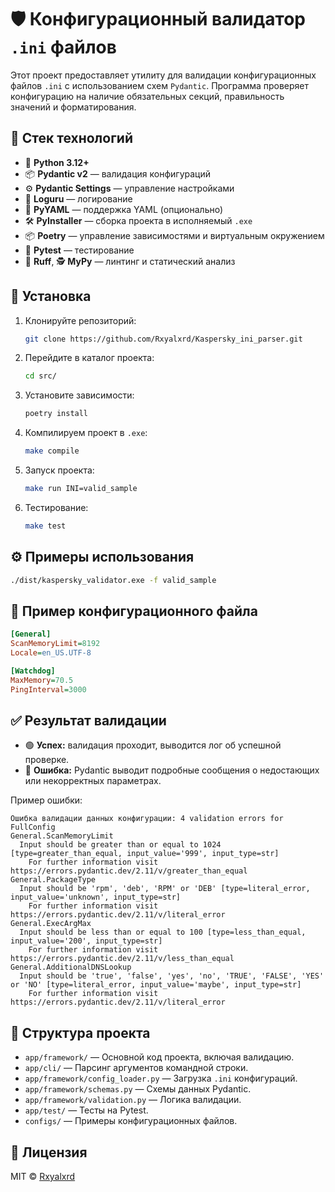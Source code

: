 # 🛡️ Конфигурационный валидатор `.ini` файлов

Этот проект предоставляет утилиту для валидации конфигурационных файлов `.ini` с использованием схем `Pydantic`. Программа проверяет конфигурацию на наличие обязательных секций, правильность значений и форматирования.

## 🧰 Стек технологий
- 🐍 **Python 3.12+**
- 📦 **Pydantic v2** — валидация конфигураций
- ⚙️ **Pydantic Settings** — управление настройками
- 📄 **Loguru** — логирование
- 🧾 **PyYAML** — поддержка YAML (опционально)
- 🛠 **PyInstaller** — сборка проекта в исполняемый `.exe`
- 📦 **Poetry** — управление зависимостями и виртуальным окружением
- 🧪 **Pytest** — тестирование
- 🧹 **Ruff**, 🕵️ **MyPy** — линтинг и статический анализ

## 🚀 Установка

1. Клонируйте репозиторий:

   ```bash
   git clone https://github.com/Rxyalxrd/Kaspersky_ini_parser.git
   ```

2. Перейдите в каталог проекта:

   ```bash
   cd src/
   ```

3. Установите зависимости:

   ```bash
   poetry install
   ```

4. Компилируем проект в `.exe`:

   ```bash
   make compile
   ```

5. Запуск проекта:

   ```bash
   make run INI=valid_sample
   ```

6. Тестирование:

   ```bash
   make test
   ```

## ⚙️ Примеры использования

```bash
./dist/kaspersky_validator.exe -f valid_sample
```

## 📂 Пример конфигурационного файла

```ini
[General]
ScanMemoryLimit=8192
Locale=en_US.UTF-8

[Watchdog]
MaxMemory=70.5
PingInterval=3000
```

</details>

## ✅ Результат валидации

- 🟢 **Успех:** валидация проходит, выводится лог об успешной проверке.
- 🔴 **Ошибка:** Pydantic выводит подробные сообщения о недостающих или некорректных параметрах.

Пример ошибки:

```
Ошибка валидации данных конфигурации: 4 validation errors for FullConfig
General.ScanMemoryLimit
  Input should be greater than or equal to 1024 [type=greater_than_equal, input_value='999', input_type=str]
    For further information visit https://errors.pydantic.dev/2.11/v/greater_than_equal
General.PackageType
  Input should be 'rpm', 'deb', 'RPM' or 'DEB' [type=literal_error, input_value='unknown', input_type=str]
    For further information visit https://errors.pydantic.dev/2.11/v/literal_error
General.ExecArgMax
  Input should be less than or equal to 100 [type=less_than_equal, input_value='200', input_type=str]
    For further information visit https://errors.pydantic.dev/2.11/v/less_than_equal
General.AdditionalDNSLookup
  Input should be 'true', 'false', 'yes', 'no', 'TRUE', 'FALSE', 'YES' or 'NO' [type=literal_error, input_value='maybe', input_type=str]
    For further information visit https://errors.pydantic.dev/2.11/v/literal_error
```

## 📁 Структура проекта

- `app/framework/` — Основной код проекта, включая валидацию.
- `app/cli/` — Парсинг аргументов командной строки.
- `app/framework/config_loader.py` — Загрузка `.ini` конфигураций.
- `app/framework/schemas.py` — Схемы данных Pydantic.
- `app/framework/validation.py` — Логика валидации.
- `app/test/` — Тесты на Pytest.
- `configs/` — Примеры конфигурационных файлов.


## 📝 Лицензия

MIT © [Rxyalxrd](https://github.com/Rxyalxrd)
